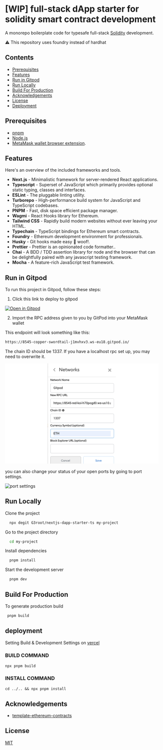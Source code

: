# [WIP] full-stack dApp starter for solidity smart contract development

A monorepo boilerplate code for typesafe full-stack [Solidity](https://soliditylang.org/) development.

:warning: This repository uses foundry instead of hardhat

## Contents

- [Prerequisites](#prerequisites)
- [Features](#features)
- [Run in Gitpod](#run-in-gitpod)
- [Run Locally](#run-locally)
- [Build For Production](#build-for-production)
- [Acknowledgements](#acknowledgements)
- [License](#license)
- [Deployment](#deployment)

## Prerequisites

- [pnpm](https://pnpm.io/)
- [Node.js](https://nodejs.org/en/download/)
- [MetaMask wallet browser extension](https://metamask.io/download.html).

## Features

Here's an overview of the included frameworks and tools.

- **Next.js** - Minimalistic framework for server-rendered React applications.
- **Typescript** - Superset of JavaScript which primarily provides optional static typing, classes and interfaces.
- **ESLint** - The pluggable linting utility.
- **Turborepo** - High-performance build system for JavaScript and TypeScript codebases.
- **PNPM** - Fast, disk space efficient package manager.
- **Wagmi** - React Hooks library for Ethereum.
- **Tailwind CSS** - Rapidly build modern websites without ever leaving your HTML.
- **Typechain** - TypeScript bindings for Ethereum smart contracts.
- **Foundry** - Ethereum development environment for professionals.
- **Husky** - Git hooks made easy 🐶 woof!.
- **Prettier** - Prettier is an opinionated code formatter..
- **Chai** - A BDD / TDD assertion library for node and the browser that can be delightfully paired with any javascript testing framework.
- **Mocha** - A feature-rich JavaScript test framework.

## Run in Gitpod

To run this project in Gitpod, follow these steps:
<br/>

1. Click this link to deploy to gitpod
   <br/>

[![Open in Gitpod](https://gitpod.io/button/open-in-gitpod.svg)](https://gitpod.io/#github.com/G3root/nextjs-dapp-starter-ts)

2. Import the RPC address given to you by GitPod into your MetaMask wallet

This endpoint will look something like this:

```bash
https://8545-copper-swordtail-j1mvhxv3.ws-eu18.gitpod.io/
```

The chain ID should be 1337. If you have a localhost rpc set up, you may need to overwrite it.
<br/>

![MetaMask RPC Import](wallet.png)

you can also change your status of your open ports by going to port settings.
<br/>

![port settings](gitpod-port.png)

## Run Locally

Clone the project

```bash
  npx degit G3root/nextjs-dapp-starter-ts my-project
```

Go to the project directory

```bash
  cd my-project
```

Install dependencies

```bash
  pnpm install
```

Start the development server

```bash
  pnpm dev
```

## Build For Production

To generate production build

```bash
 pnpm build
```

## deployment

Setting Build & Development Settings on [vercel](https://vercel.com/)

### BUILD COMMAND

```
npx pnpm build

```

### INSTALL COMMAND

```
cd ../.. && npx pnpm install
```

## Acknowledgements

- [template-ethereum-contracts](https://github.com/wighawag/template-ethereum-contracts)

## License

[MIT](https://choosealicense.com/licenses/mit/)
